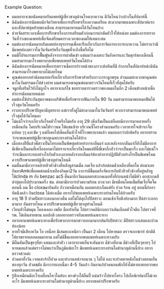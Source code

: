 Example Question:

- ผมอยากจะขอนัดหมายกับแพทย์ผู้เชี่ยวชาญด้านโรคเบาหวาน มีวันไหนว่างบ้างในสัปดาห์นี้
- ดิฉันต้องการนัดพบนักจิตวิทยาเพื่อการปรึกษาเรื่องความเครียด สะดวกมาพบเฉพาะสัปดาห์แรกและสัปดาห์สุดท้ายของเดือน สามารถมาหาหมอได้วันไหนบ้าง
- ช่วยจัดสรรเวลาเพื่อการปรึกษาเรื่องการเตรียมตัวก่อนการผ่าตัดหัวใจให้หน่อย ผมต้องการทราบวันที่ว่างของแพทย์เพื่อจัดเตรียมตารางเวลาของผมให้เหมาะสม
- ผมต้องการนัดหมายกับแพทย์อายุรกรรมเพื่อหารือเกี่ยวกับการจัดการอาการเบาหวาน ไม่ทราบว่ามีมีแพทย์ลงตรวจในวันจันทร์หรือวันพุธที่จะถึงนี้หรือไม่
- ผมมีโปรแกรมการฟื้นฟูหลังจากการผ่าตัดเข่า แต่ผมว่างเฉพาะวันอังคารและวันศุกร์ของเดือนนี้ ผมสามารถมาโรงพยาบาลเพื่อพบแพทย์วันไหนได้บ้าง
- ดิฉันต้องการนัดหมายเพื่อการตรวจเช็คการก้าวหน้าของภาวะต้อหินที่มี ถ้าภายในสัปดาห์หน้าดิฉันสามารถมาโรงพยาบาลได้เลยไหม
- คุณพ่ออยากทำนัดหมายหารือเกี่ยวกับการรักษาสำหรับภาวะกระดูกพรุน ส่วนผมสะดวกพาคุณพ่อมาในวันธรรมดาได้ช่วงบ่าย ผมสามารถพาคุณพ่อมาตรวจวันไหนที่เร็วที่สุดได้ครับ
- จมูกที่เสริมไว้ยังไม่ถูกใจ อยากจะแก้ไข ขอทราบตารางตรวจของหมอในอีก 2 เดือนข้างหน้าเพื่อทำการนัดหมายหน่อย
- ผมต้องใช้ประกันสุขภาพของบริษัทเพื่อรักษารากฟันภายใน 90 วัน ผมสามารถมาพบหมอฟันได้เร็วสุดวันไหนครับ
- เราอยากปรึกษาปัญหามีบุตรยาก แต่เราทั้งคู่ไม่สะดวกมาในวันจันทร์ พวกเราสามารถมาพบแพทย์เร็วสุดได้วันไหนคะ
- ไม่แน่ใจว่าจะเกี่ยวกับโรคหัวใจหรือไม่ครับ อายุ 29 เพิ่งเริ่มเป็นแต่ก็เคยมีอาการมาหลายครั้งเหมือนกัน โดยบริเวณใต้ราวนม ใต้แขนซ้าย บริเวณซี่โครงส่วนบนครับ เวลาหายใจเข้าจะเจ็บแปลบ ๆๆ และขัด ๆ แต่ก็เคยไปเช็คคลื่นหัวใจที่โรงพยาบาลแล้ว หมอบอกว่าปกติครับ อยากทราบว่าจะพบแพทย์ผู้เชี่ยวชาญเฉพาะทางท่านใดได้บ้าง
- เมื่อสองปีที่แล้วพี่สาวเป็นไทรอยเป็นพิษสุดท้ายทำการกลืนแร่ และหลังจากกลืนแร่ก็ยังไม่มีอาการ มีเพียงเป็นคนที่เหงื่อออกมาไม่ทราบจะเกี่ยวกันไหมแต่ทีนี้พี่เขาก็กลัวว่าจะเป็นมะเร็ง และไม่แน่ใจว่าจะมีผลกระทบอย่างไรกับตัวเองภายหลังจากกลืนแร่ต้องทำการปฏิบัติตัวอย่างไรเป็นพิเศษไหม ควรปรึกษาแพทย์ผู้เชี่ยวชาญท่านไหนดี
- ผมตื่นมามีอาการคล้ายสิวหัวช้างที่หลังหูสามเม็ด กดเจ็บ แล้วก้อต่อมน้ำเหลืองที่คอโต ต่อมาเลยกินยาAmkเพื่อลดต่อมน้ำเหลืองกินมา2วัน อาการดีขึ้นผมจึงจัดการกับหัวสิวหัวช้างที่อยู่หลังหูใช้clinda m กับ benzac ac5 ตื่นมาอีกวันแผลตกสะเกดเฉยทั้งที่ก่อนหน้าไม่มีหัว ตกสะเกดสีดำบุ๋มลงไปประมาณครึ่ง ซม. ต่อมามีอาการปวดบวมร้อน บางเวลา มีเหมือนโดนเข็มทิ่มเจ็บจี๊ดจี๊ด ตอนนี้ ผม ซื้อ cloxaมากินคับ กังวลเหมือนกัน แผลตกสะเก็ดแต่ยัง ปวด ร้อน อยู่ ตอนนี้ก้ออาทิตนึงแล้ว กินcloxa ได้สองเม็ด อยากไปพบแพทย์เฉพาะทางท่านไหนได้บ้างครับ
- อายุ 18 ปี ปวดปัสสาวะตอนกลางคืน แต่ไม่ได้ลุกไปปัสสาวะ ตอนเช้าเจ็บตึงท้องมาก ปัสสาวะออกมามาก อันตรายไหม ควรปรึกษาแพทย์ผู้เชี่ยวชาญท่านไหนดี
- เวียนหัวไม่หมุน โคลงเคลง เพลีย มือเท้าเย็น ไปตรวจคลินิกบอกว่าเส้นเลือดหัวใจตีบ ไปตรวจที่ รพ. ได้เดินสายพาน ผลปกติ เลยอยากตรวจกับแพทย์เฉพาะทาง
- อยากหาแพทย์เฉพาะทางเพื่อรักษาอาการตกขาวออกมามากปนกับปัสสาวะ มีปัสสาวะแสบและปวดท้องน้อย
- หายใจมีเสียงหวีด ไอ เหนื่อย มีเสมหะเเหนียว เป็นมา 2 เดือน ไปหาหมอ ตรวจเอกซเรย์ ปกติดี ให้ยาขยายหลอดลมมาทาน แต่ไม่ดีขึ้นเลยอยากพบแพทย์เฉพาะทางครับ
- มีผื่นคันเป็นขุยๆที่ขา แขนและลำตัว เวลาอากาศเย็นจะคันมาก มีช่วงที่ลาม มีช่วงที่เป็นๆหายๆ ไปหาหมอแล้วแต่ตรวจไม่พบว่าเป็นภูมิแพ้อะไร มีแพทย์เฉพาะทางท่านใดชำนาญด้านนี้บ้าง อยากตรวจด้วยค่ะ
- ปวดตาทั้งวัน เจอแสงจ้าก็ปวด และทำงานหน้าจอนาน ๆ ไม่ได้ และจะปวดตาหนักในช่วงตอนเย็นของทุกวัน ปวดขมับ มีอาการแบบนี้มา 4-5 วันแล้ว กินยาแก้ปวดนอนพักก็ยังไม่หายเลยอยากพบแพทย์เฉพาะทางครับ
- รู้สึกเหมือนมีอะไรเคลื่อนไหวในท้อง ตรงช่วงใต้ลิ้นปี่ แน่นร้าวไปชายโครง ไปเอ็กซ์เรย์มาก็ไม่เจออะไร มีแพทย์เฉพาะทางท่านใดชำนาญด้านนี้บ้าง อยากขอคำปรึกษาครับ

